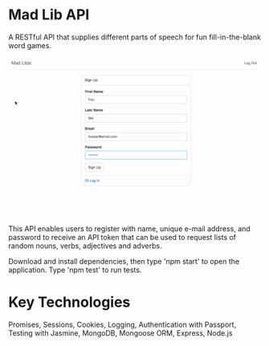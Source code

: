 # Mad Lib API
A RESTful API that supplies different parts of speech for fun fill-in-the-blank word games.

![Alt text](/madLibReadme1.gif?raw=true "Demo")

This API enables users to register with name, unique e-mail address, and password to receive an API token that can be used to request lists of random nouns, verbs, adjectives and adverbs.

Download and install dependencies, then type 'npm start' to open the application.  Type 'npm test' to run tests.

# Key Technologies
Promises, Sessions, Cookies, Logging, Authentication with Passport, Testing with Jasmine, MongoDB, Mongoose ORM, Express, Node.js

